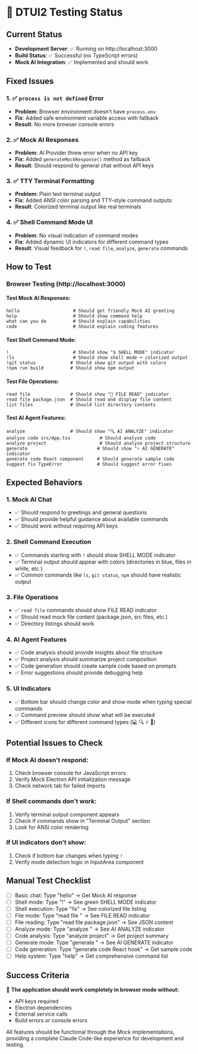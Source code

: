 # 🧪 DTUI2 Testing Status

## Current Status
- **Development Server**: ✅ Running on http://localhost:3000
- **Build Status**: ✅ Successful (no TypeScript errors)
- **Mock AI Integration**: ✅ Implemented and should work

## Fixed Issues

### 1. ✅ `process is not defined` Error
- **Problem**: Browser environment doesn't have `process.env`
- **Fix**: Added safe environment variable access with fallback
- **Result**: No more browser console errors

### 2. ✅ Mock AI Responses 
- **Problem**: AI Provider threw error when no API key
- **Fix**: Added `generateMockResponse()` method as fallback
- **Result**: Should respond to general chat without API keys

### 3. ✅ TTY Terminal Formatting
- **Problem**: Plain text terminal output
- **Fix**: Added ANSI color parsing and TTY-style command outputs
- **Result**: Colorized terminal output like real terminals

### 4. ✅ Shell Command Mode UI
- **Problem**: No visual indication of command modes  
- **Fix**: Added dynamic UI indicators for different command types
- **Result**: Visual feedback for `!`, `read file`, `analyze`, `generate` commands

## How to Test

### Browser Testing (http://localhost:3000)

#### Test Mock AI Responses:
```
hello                    # Should get friendly Mock AI greeting
help                     # Should show command help
what can you do          # Should explain capabilities  
code                     # Should explain coding features
```

#### Test Shell Command Mode:
```
!                        # Should show "$ SHELL MODE" indicator
!ls                      # Should show shell mode + colorized output  
!git status             # Should show git output with colors
!npm run build          # Should show npm output
```

#### Test File Operations:
```
read file               # Should show "📁 FILE READ" indicator  
read file package.json  # Should read and display file content
list files              # Should list directory contents
```

#### Test AI Agent Features:
```
analyze                 # Should show "🔍 AI ANALYZE" indicator
analyze code src/App.tsx           # Should analyze code
analyze project                    # Should analyze project structure  
generate                          # Should show "⚡ AI GENERATE" indicator
generate code React component     # Should generate sample code
suggest fix TypeError             # Should suggest error fixes
```

## Expected Behaviors

### 1. Mock AI Chat
- ✅ Should respond to greetings and general questions
- ✅ Should provide helpful guidance about available commands
- ✅ Should work without requiring API keys

### 2. Shell Command Execution  
- ✅ Commands starting with `!` should show SHELL MODE indicator
- ✅ Terminal output should appear with colors (directories in blue, files in white, etc.)
- ✅ Common commands like `ls`, `git status`, `npm` should have realistic output

### 3. File Operations
- ✅ `read file` commands should show FILE READ indicator
- ✅ Should read mock file content (package.json, src files, etc.)
- ✅ Directory listings should work

### 4. AI Agent Features
- ✅ Code analysis should provide insights about file structure
- ✅ Project analysis should summarize project composition
- ✅ Code generation should create sample code based on prompts
- ✅ Error suggestions should provide debugging help

### 5. UI Indicators
- ✅ Bottom bar should change color and show mode when typing special commands
- ✅ Command preview should show what will be executed
- ✅ Different icons for different command types (💻 🔍 ⚡ 📁)

## Potential Issues to Check

### If Mock AI doesn't respond:
1. Check browser console for JavaScript errors
2. Verify Mock Electron API initialization message
3. Check network tab for failed imports

### If Shell commands don't work:
1. Verify terminal output component appears
2. Check if commands show in "Terminal Output" section
3. Look for ANSI color rendering

### If UI indicators don't show:
1. Check if bottom bar changes when typing `!`
2. Verify mode detection logic in InputArea component

## Manual Test Checklist

- [ ] Basic chat: Type "hello" → Get Mock AI response
- [ ] Shell mode: Type "!" → See green SHELL MODE indicator  
- [ ] Shell execution: Type "!ls" → See colorized file listing
- [ ] File mode: Type "read file " → See FILE READ indicator
- [ ] File reading: Type "read file package.json" → See JSON content
- [ ] Analyze mode: Type "analyze " → See AI ANALYZE indicator  
- [ ] Code analysis: Type "analyze project" → Get project summary
- [ ] Generate mode: Type "generate " → See AI GENERATE indicator
- [ ] Code generation: Type "generate code React hook" → Get sample code
- [ ] Help system: Type "help" → Get comprehensive command list

## Success Criteria

🎯 **The application should work completely in browser mode without:**
- API keys required
- Electron dependencies  
- External service calls
- Build errors or console errors

All features should be functional through the Mock implementations, providing a complete Claude Code-like experience for development and testing.